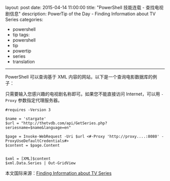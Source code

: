 layout: post
date: 2015-04-14 11:00:00
title: "PowerShell 技能连载 - 查找电视剧信息"
description: PowerTip of the Day - Finding Information about TV Series
categories:
- powershell
- tip
tags:
- powershell
- tip
- powertip
- series
- translation
---
PowerShell 可以查询基于 XML 内容的网站，以下是一个查询电影数据库的例子：

只需要输入您感兴趣的电视剧名称即可。如果您不能直接访问 Internet，可以用 `-Proxy` 参数指定代理服务器。

    #requires -Version 3
    
    $name = 'stargate'
    $url = "http://thetvdb.com/api/GetSeries.php?seriesname=$name&language=en"
    
    $page = Invoke-WebRequest -Uri $url <#-Proxy 'http://proxy....:8080' -ProxyUseDefaultCredentials#>
    $content = $page.Content
    
    
    $xml = [XML]$content
    $xml.Data.Series | Out-GridView

<!--more-->
本文国际来源：[Finding Information about TV Series](http://community.idera.com/powershell/powertips/b/tips/posts/finding-information-about-tv-series)
